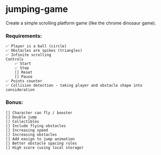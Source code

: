 # jumping-game
Create a simple scrolling platform game (like the chrome dinosaur game).

### Requirements:
	✅ Player is a ball (circle)  
	✅ Obstacles are spikes (triangles) 
	✅ Infinite scrolling 
	Controls
		✅ Start 
		✅ Stop 
		[] Reset
		[] Pause
	✅ Points counter 
	✅ Collision detection - taking player and obstacle shape into consideration


### Bonus:
	[] Character can fly / booster
	[] Double jump
	[] Collectibles
	[] Include flying obstacles
	[] Increasing speed
	[] Increasing obstacles
	[] Add easign to jump animation
	[] Better obstacle spacing rules
	[] High score (using local storage)
